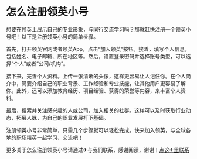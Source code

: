 # 怎么注册领英小号

想要在领英上展示自己的专业形象，与同行交流学习吗？那就赶快注册一个领英小号吧！以下是注册领英小号的简单步骤。

首先，打开领英官网或者领英App，点击“加入领英”按钮。接着，填写个人信息，包括姓名、电子邮箱、所在地区等。然后，设置登录密码并选择账号类型，可以选择“个人”或者“公司/机构”。

接下来，完善个人资料。上传一张清晰的头像，这样更容易让人记住你。在个人简介中，简要介绍自己的职业背景、工作经验和专业技能，让其他用户更容易了解你。此外，还可以添加教育经历、项目经验、获得的荣誉等内容，来丰富个人资料。

最后，搜索并关注感兴趣的人或公司，加入相关的社群。这样可以及时获取行业动态，拓展人脉，为自己的职业发展打下基础。

注册领英小号非常简单，只需几个步骤就可以轻松完成。快来加入领英，与全球各地的职场精英一起学习、交流吧！

更多关于怎么注册领英小号请通过✈与我们联系，感谢阅读，谢谢！[点这✈里联系](https://abc.k02.cc)